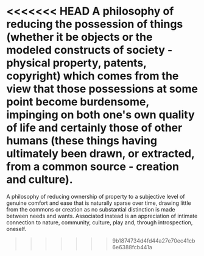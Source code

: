 <<<<<<< HEAD
A philosophy of reducing the possession of things (whether it be objects or the modeled constructs of society - physical property, patents, copyright) which comes from the view that those possessions at some point become burdensome, impinging on both one's own quality of life and certainly those of other humans (these things having ultimately been drawn, or extracted, from a common source - creation and culture).
=======
A philosophy of reducing ownership of property to a subjective level of genuine comfort and ease that is naturally sparse over time, drawing little from the commons or creation as no substantial distinction is made between needs and wants. Associated instead is an appreciation of intimate connection to nature, community, culture, play and, through introspection, oneself.
>>>>>>> 9b1874734d4fd44a27e70ec41cb6e6388fcb441a
